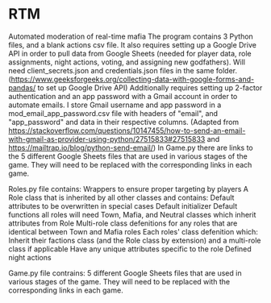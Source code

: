 # RTM
Automated moderation of real-time mafia
The program contains 3 Python files, and a blank actions csv file.
It also requires setting up a Google Drive API in order to pull data from Google Sheets (needed for player data, role assignments, night actions, voting, and assigning new godfathers). Will need client_secrets.json and credentials.json files in the same folder. (https://www.geeksforgeeks.org/collecting-data-with-google-forms-and-pandas/ to set up Google Drive API)
Additionally requires setting up 2-factor authentication and an app password with a Gmail account in order to automate emails. I store Gmail username and app password in a mod_email_app_password.csv file with headers of "email", and "app_password" and data in their respective columns. (Adapted from https://stackoverflow.com/questions/10147455/how-to-send-an-email-with-gmail-as-provider-using-python/27515833#27515833 and https://mailtrap.io/blog/python-send-email/)
In Game.py there are links to the 5 different Google Sheets files that are used in various stages of the game. They will need to be replaced with the corresponding links in each game.

Roles.py file contains:
  Wrappers to ensure proper targeting by players
  A Role class that is inherited by all other classes and contains:
    Default attributes to be overwritten in special cases
    Default initializer
    Default functions all roles will need
  Town, Mafia, and Neutral classes which inherit attributes from Role
  Multi-role class defenitions for any roles that are identical between Town and Mafia roles
  Each roles' class defenition which:
    Inherit their factions class (and the Role class by extension) and a multi-role class if applicable
    Have any unique attributes specific to the role
    Defined night actions

Game.py file contrains:
  5 different Google Sheets files that are used in various stages of the game. They will need to be replaced with the corresponding links in each game.
  
